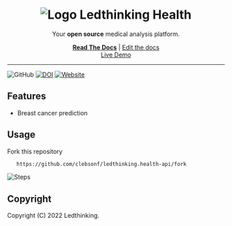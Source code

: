 <div align="center">
    <h1><img src="https://user-images.githubusercontent.com/43012757/200094891-e899c845-3758-44b6-b87f-c04670c54677.png" alt="Logo Ledthinking Health"></h1>
    <p>Your <strong>open source</strong> medical analysis platform.</p>
</div>

<div align="center">
  <a href="https://health.ledthinking.co/"><strong>Read The Docs</strong></a> |
  <a href="https://github.com/clebsonf/ld.health/tree/main/docs/">Edit the docs</a>
</div>
<div align="center">
  <a href="https://health.ledthinking.app/">Live Demo</a>
</div>

<hr />

![GitHub](https://img.shields.io/github/license/clebsonf/ld.health)
[![DOI](https://zenodo.org/badge/561061319.svg)](https://zenodo.org/badge/latestdoi/561061319)
[![Website](https://img.shields.io/website?url=https%3A%2F%2Fhealth.ledthinking.app)](https://health.ledthinking.app)

## Features
* Breast cancer prediction 

## Usage
Fork this repository
```bash
   https://github.com/clebsonf/ledthinking.health-api/fork
```

![Steps](https://user-images.githubusercontent.com/43012757/200142963-110f29be-e931-4422-982e-a6962a8b4f1a.gif)



## Copyright
Copyright (C) 2022 Ledthinking.
